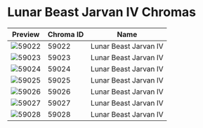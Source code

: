 # Lunar Beast Jarvan IV Chromas

| Preview | Chroma ID | Name |
|---------|-----------|------|
| ![59022](https://raw.communitydragon.org/latest/plugins/rcp-be-lol-game-data/global/default/v1/champion-chroma-images/59/59022.png) | 59022 | Lunar Beast Jarvan IV |
| ![59023](https://raw.communitydragon.org/latest/plugins/rcp-be-lol-game-data/global/default/v1/champion-chroma-images/59/59023.png) | 59023 | Lunar Beast Jarvan IV |
| ![59024](https://raw.communitydragon.org/latest/plugins/rcp-be-lol-game-data/global/default/v1/champion-chroma-images/59/59024.png) | 59024 | Lunar Beast Jarvan IV |
| ![59025](https://raw.communitydragon.org/latest/plugins/rcp-be-lol-game-data/global/default/v1/champion-chroma-images/59/59025.png) | 59025 | Lunar Beast Jarvan IV |
| ![59026](https://raw.communitydragon.org/latest/plugins/rcp-be-lol-game-data/global/default/v1/champion-chroma-images/59/59026.png) | 59026 | Lunar Beast Jarvan IV |
| ![59027](https://raw.communitydragon.org/latest/plugins/rcp-be-lol-game-data/global/default/v1/champion-chroma-images/59/59027.png) | 59027 | Lunar Beast Jarvan IV |
| ![59028](https://raw.communitydragon.org/latest/plugins/rcp-be-lol-game-data/global/default/v1/champion-chroma-images/59/59028.png) | 59028 | Lunar Beast Jarvan IV |